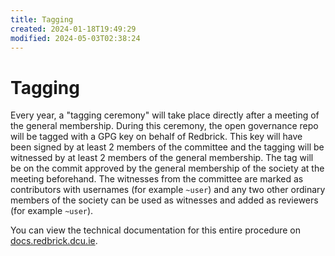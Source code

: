 ```yaml
---
title: Tagging
created: 2024-01-18T19:49:29
modified: 2024-05-03T02:38:24
---
```


# Tagging
Every year, a "tagging ceremony" will take place directly after a meeting of the general membership. During this ceremony, the open governance repo will be tagged with a GPG key on behalf of Redbrick. This key will have been signed by at least 2 members of the committee and the tagging will be witnessed by at least 2 members of the general membership. The tag will be on the commit approved by the general membership of the society at the meeting beforehand. The witnesses from the committee are marked as contributors with usernames (for example `~user`) and any two other ordinary members of the society can be used as witnesses and added as reviewers (for example `~user`).

You can view the technical documentation for this entire procedure on [docs.redbrick.dcu.ie](https://docs.redbrick.dcu.ie/procedures/Open-Governance-Tagging/).
